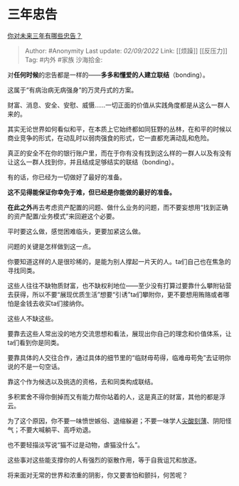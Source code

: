 # 三年忠告
[你对未来三年有哪些忠告？](https://www.zhihu.com/question/532746783/answer/2651546977)

> Author: #Anonymity
> Last update: *02/09/2022*
> Link: [[烦躁]] [[反压力]]
> Tag: #内外 #家族
> 沙海拾金:

对**任何时候**的忠告都是一样的——**多多和懂爱的人建立联结**（bonding）。

这属于“有病治病无病强身”的万灵丹式的方案。

财富、消息、安全、安慰、威慑……一切正面的价值从实践角度都是从这么一群人来的。

其实无论世界如何看似和平，在本质上它始终都如同狂野的丛林，在和平的时候以商业竞争的形式，在动乱时以弱肉强食的形式，它一直都充满动乱和危险。

真正的安全不在你的银行账户里，而在于你有没有找到这么样的一群人以及有没有让这么一群人找到你，并且结成足够结实的联结（bonding）。

有的话，你已经为一切做好了最好的准备。

**这不见得能保证你幸免于难，但已经是你能做的最好的准备。**

**在此之外**再去考虑资产配置的问题、做什么业务的问题，而不要妄想用“找到正确的资产配置/业务模式”来回避这个必要。

平时要这么做，感觉困难临头，更要加紧这么做。

问题的关键是怎样做到这一点。

你要知道这样的人是很珍稀的，是能为别人撑起一片天的人。ta们自己也在焦急的寻找同类。

这些人往往不缺物质财富，也不缺权利地位——至少没有打算过要靠什么攀附钻营去获得，所以不要“展现优质生活”想要“引诱”ta们攀附你，更不要想用贿赂或者哪怕是金钱去收买ta们接纳你。

这些人不缺这些。

要靠去这些人常出没的地方交流思想和看法，展现出你自己的理念和价值体系，让ta们看到你是同类。

要靠具体的人交往合作，通过具体的细节里的“临财毋苟得，临难毋苟免”去证明你说的不是一句空话。

靠这个作为候选以及挑选的资格，去和同类构成联结。

多积累舍不得你倒掉而又有能力帮你站着的人，这是真正的财富，其他的都是浮云。

为了这个原因，你不要一味愤世嫉俗、退缩躲避；不要一味学人[尖酸刻薄](https://www.zhihu.com/search?q=%E5%B0%96%E9%85%B8%E5%88%BB%E8%96%84&search_source=Entity&hybrid_search_source=Entity&hybrid_search_extra=%7B%22sourceType%22%3A%22answer%22%2C%22sourceId%22%3A2651546977%7D)、阴阳怪气；不要大喊躺平、高呼劝退。

也不要轻描淡写说“猫不过是动物，虐猫没什么”。

这些事对这些能支撑你的人有强烈的驱散作用，等于自我诅咒和放逐。

将来面对无常的世界和浓重的阴影，你又要害怕和颤抖，何苦呢？
